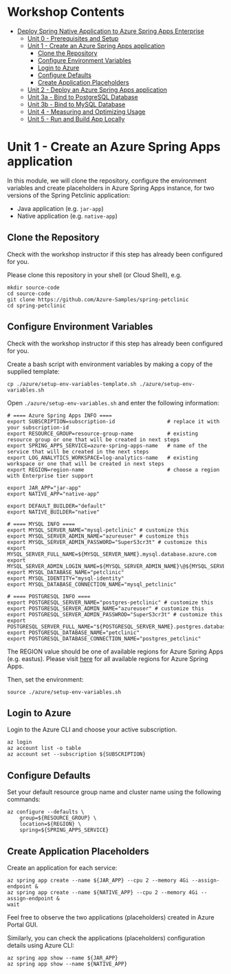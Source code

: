 # Workshop Contents

* [Deploy Spring Native Application to Azure Spring Apps Enterprise](../README.md)
  * [Unit 0 - Prerequisites and Setup](../step-00-setup-your-environment/README.md)
  * [Unit 1 - Create an Azure Spring Apps application](../step-01-create-asa-app/README.md)
    * [Clone the Repository](../step-01-create-asa-app#clone-the-repository)
    * [Configure Environment Variables](../step-01-create-asa-app#configure-environment-variables)
    * [Login to Azure](../step-01-create-asa-app#login-to-azure)
    * [Configure Defaults](../step-01-create-asa-app#configure-defaults)
    * [Create Application Placeholders](../step-01-create-asa-app#create-application-placeholders)
  * [Unit 2 - Deploy an Azure Spring Apps application](../step-02-deploy-asa-app/README.md)
  * [Unit 3a - Bind to PostgreSQL Database](../step-03a-bind-to-postgresql-database/README.md)
  * [Unit 3b - Bind to MySQL Database](../step-03a-bind-to-mysql-database/README.md)
  * [Unit 4 - Measuring and Optimizing Usage](../step-04-measuring-and-optimizing-usage/README.md)
  * [Unit 5 - Run and Build App Locally](../step-05-run-and-build-app-locally/README.md)

# Unit 1 - Create an Azure Spring Apps application

In this module, we will clone the repository, configure the environment variables and create placeholders in Azure Spring Apps instance, for two versions of the Spring Petclinic application:
* Java application (e.g. `jar-app`)
* Native application (e.g. `native-app`)

## Clone the Repository

Check with the workshop instructor if this step has already been configured for you.

Please clone this repository in your shell (or Cloud Shell), e.g.

```shell
mkdir source-code
cd source-code
git clone https://github.com/Azure-Samples/spring-petclinic
cd spring-petclinic
```

## Configure Environment Variables

Check with the workshop instructor if this step has already been configured for you.

Create a bash script with environment variables by making a copy of the supplied template:

```
cp ./azure/setup-env-variables-template.sh ./azure/setup-env-variables.sh
```

Open `./azure/setup-env-variables.sh` and enter the following information:

```shell
# ==== Azure Spring Apps INFO ====
export SUBSCRIPTION=subscription-id                 # replace it with your subscription-id
export RESOURCE_GROUP=resource-group-name           # existing resource group or one that will be created in next steps
export SPRING_APPS_SERVICE=azure-spring-apps-name   # name of the service that will be created in the next steps
export LOG_ANALYTICS_WORKSPACE=log-analytics-name   # existing workspace or one that will be created in next steps
export REGION=region-name                           # choose a region with Enterprise tier support

export JAR_APP="jar-app"
export NATIVE_APP="native-app"

export DEFAULT_BUILDER="default"
export NATIVE_BUILDER="native"

# ==== MYSQL INFO ====
export MYSQL_SERVER_NAME="mysql-petclinic" # customize this
export MYSQL_SERVER_ADMIN_NAME="azureuser" # customize this
export MYSQL_SERVER_ADMIN_PASSWORD="SuperS3cr3t" # customize this
export MYSQL_SERVER_FULL_NAME=${MYSQL_SERVER_NAME}.mysql.database.azure.com
export MYSQL_SERVER_ADMIN_LOGIN_NAME=${MYSQL_SERVER_ADMIN_NAME}\@${MYSQL_SERVER_NAME}
export MYSQL_DATABASE_NAME="petclinic"
export MYSQL_IDENTITY="mysql-identity"
export MYSQL_DATABASE_CONNECTION_NAME="mysql_petclinic"

# ==== POSTGRESQL INFO ====
export POSTGRESQL_SERVER_NAME="postgres-petclinic" # customize this
export POSTGRESQL_SERVER_ADMIN_NAME="azureuser" # customize this
export POSTGRESQL_SERVER_ADMIN_PASSWROD="SuperS3cr3t" # customize this
export POSTGRESQL_SERVER_FULL_NAME="${POSTGRESQL_SERVER_NAME}.postgres.database.azure.com"
export POSTGRESQL_DATABASE_NAME="petclinic"
export POSTGRESQL_DATABASE_CONNECTION_NAME="postgres_petclinic"
```

The REGION value should be one of available regions for Azure Spring Apps (e.g. eastus).
Please visit [here](https://azure.microsoft.com/en-us/global-infrastructure/services/?products=spring-apps&regions=all)
for all available regions for Azure Spring Apps.

Then, set the environment:

```shell
source ./azure/setup-env-variables.sh
```

## Login to Azure

Login to the Azure CLI and choose your active subscription.

```shell
az login
az account list -o table
az account set --subscription ${SUBSCRIPTION}
```

## Configure Defaults

Set your default resource group name and cluster name using the following commands:

```shell
az configure --defaults \
    group=${RESOURCE_GROUP} \
    location=${REGION} \
    spring=${SPRING_APPS_SERVICE}
```

## Create Application Placeholders 

Create an application for each service:

```shell
az spring app create --name ${JAR_APP} --cpu 2 --memory 4Gi --assign-endpoint &
az spring app create --name ${NATIVE_APP} --cpu 2 --memory 4Gi --assign-endpoint &
wait
```

Feel free to observe the two applications (placeholders) created in Azure Portal GUI.

Similarly, you can check the applications (placeholders) configuration details using Azure CLI:

```shell
az spring app show --name ${JAR_APP}
az spring app show --name ${NATIVE_APP}
```
